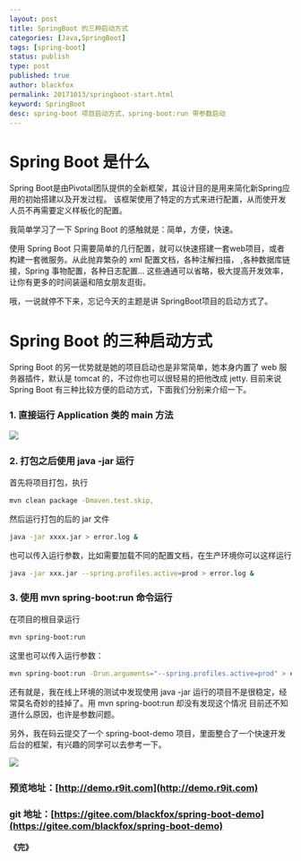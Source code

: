```yaml
---
layout: post
title: SpringBoot 的三种启动方式
categories: [Java,SpringBoot]
tags: [spring-boot]
status: publish
type: post
published: true
author: blackfox
permalink: 20171013/springboot-start.html
keyword: SpringBoot
desc: spring-boot 项目启动方式，spring-boot:run 带参数启动
---
```


Spring Boot 是什么
=======
Spring Boot是由Pivotal团队提供的全新框架，其设计目的是用来简化新Spring应用的初始搭建以及开发过程。
该框架使用了特定的方式来进行配置，从而使开发人员不再需要定义样板化的配置。

我简单学习了一下 Spring Boot 的感触就是：简单，方便，快速。

使用 Spring Boot 只需要简单的几行配置，就可以快速搭建一套web项目，或者构建一套微服务。从此抛弃繁杂的 xml 配置文档，各种注解扫描，
,各种数据库链接，Spring 事物配置，各种日志配置... 这些通通可以省略，极大提高开发效率，让你有更多的时间装逼和陪女朋友逛街。

哦，一说就停不下来，忘记今天的主题是讲 SpringBoot项目的启动方式了。

Spring Boot 的三种启动方式
=======
Spring Boot 的另一优势就是她的项目启动也是非常简单，她本身内置了 web 服务器插件，默认是 tomcat 的，不过你也可以很轻易的把他改成 jetty.
目前来说Spring Boot 有三种比较方便的启动方式，下面我们分别来介绍一下。

### 1. 直接运行 Application 类的 main 方法
<img class="img-view" data-src="/images/2017/10/spring-boot-start-1.png" src="/images/1px.png" />

### 2. 打包之后使用 java -jar 运行
首先将项目打包，执行

```bash
mvn clean package -Dmaven.test.skip,
```
然后运行打包的后的 jar 文件

```bash
java -jar xxxx.jar > error.log &
```
也可以传入运行参数，比如需要加载不同的配置文档，在生产环境你可以这样运行

```bash
java -jar xxx.jar --spring.profiles.active=prod > error.log &
```

### 3. 使用 mvn spring-boot:run 命令运行
在项目的根目录运行

```bash
mvn spring-boot:run
```
这里也可以传入运行参数：

```bash
mvn spring-boot:run -Drun.arguments="--spring.profiles.active=prod" > error.log &
```

还有就是，我在线上环境的测试中发现使用 java -jar 运行的项目不是很稳定，经常莫名奇妙的挂掉了。用 mvn spring-boot:run 却没有发现这个情况
目前还不知道什么原因，也许是参数问题。

另外，我在码云提交了一个 spring-boot-demo 项目，里面整合了一个快速开发后台的框架，有兴趣的同学可以去参考一下。

<img class="img-view" data-src="/images/2017/10/spring-boot-start-2.png" src="/images/1px.png" />

### 预览地址：[http://demo.r9it.com](http://demo.r9it.com)

### git 地址：[https://gitee.com/blackfox/spring-boot-demo](https://gitee.com/blackfox/spring-boot-demo)


<strong>《完》</strong>

